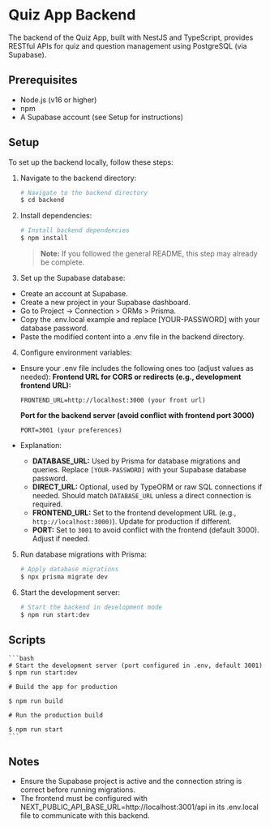 # Quiz App Backend

The backend of the Quiz App, built with NestJS and TypeScript, provides RESTful APIs for quiz and question management using PostgreSQL (via Supabase).

## Prerequisites

- Node.js (v16 or higher)
- npm
- A Supabase account (see Setup for instructions)

## Setup

To set up the backend locally, follow these steps:

1. Navigate to the backend directory:
   ```bash
   # Navigate to the backend directory
   $ cd backend
   ```
2. Install dependencies:
   ```bash
   # Install backend dependencies
   $ npm install
   ```
   > **Note:** If you followed the general README, this step may already be complete.
3. Set up the Supabase database:

- Create an account at Supabase.
- Create a new project in your Supabase dashboard.
- Go to Project → Connection > ORMs > Prisma.
- Copy the .env.local example and replace [YOUR-PASSWORD] with your database password.
- Paste the modified content into a .env file in the backend directory.

4. Configure environment variables:

- Ensure your .env file includes the following ones too (adjust values as needed):
  **Frontend URL for CORS or redirects (e.g., development frontend URL):**

  ```env
  FRONTEND_URL=http://localhost:3000 (your front url)
  ```

  **Port for the backend server (avoid conflict with frontend port 3000)**

  ```env
  PORT=3001 (your preferences)
  ```

- Explanation:
  - **DATABASE_URL:** Used by Prisma for database migrations and queries. Replace `[YOUR-PASSWORD]` with your Supabase database password.
  - **DIRECT_URL:** Optional, used by TypeORM or raw SQL connections if needed. Should match `DATABASE_URL` unless a direct connection is required.
  - **FRONTEND_URL:** Set to the frontend development URL (e.g., `http://localhost:3000)`). Update for production if different.
  - **PORT:** Set to `3001` to avoid conflict with the frontend (default 3000). Adjust if needed.

5. Run database migrations with Prisma:
   ```bash
   # Apply database migrations
   $ npx prisma migrate dev
   ```
6. Start the development server:
   ```bash
   # Start the backend in development mode
   $ npm run start:dev
   ```

## Scripts

    ```bash
    # Start the development server (port configured in .env, default 3001)
    $ npm run start:dev

    # Build the app for production

    $ npm run build

    # Run the production build

    $ npm run start
    ```

## Notes

- Ensure the Supabase project is active and the connection string is correct before running migrations.
- The frontend must be configured with NEXT_PUBLIC_API_BASE_URL=http://localhost:3001/api in its .env.local file to communicate with this backend.